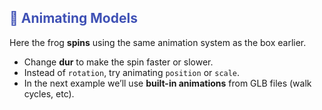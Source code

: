 <h2 style="color:#3F51B5;">🤖 Animating Models</h2>
<p>Here the frog <b>spins</b> using the same animation system as the box earlier.</p>
<ul>
  <li>Change <b>dur</b> to make the spin faster or slower.</li>
  <li>Instead of <code>rotation</code>, try animating <code>position</code> or <code>scale</code>.</li>
  <li>In the next example we’ll use <b>built-in animations</b> from GLB files (walk cycles, etc).</li>
</ul>
